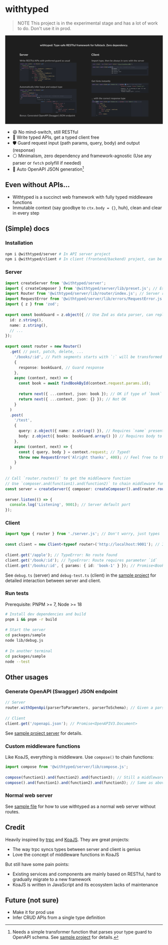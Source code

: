 # withtyped

> NOTE
> This project is in the experimental stage and has a lot of work to do. Don't use it in prod.

![Banner](./banner.png)

- 😄 No mind-switch, still RESTful
- 🎁 Write typed APIs, get a typed client free
- 🛡️ Guard request input (path params, query, body) and output (response)
- ⚪ Minimalism, zero dependency and framework-agnostic (Use any parser or `fetch` polyfill if needed)
- 📖 Auto OpenAPI JSON generation[^openapi]

## Even without APIs...

- Withtyped is a succinct web framework with fully typed middleware functions
- Immutable context (say goodbye to `ctx.body = {}`, huh), clean and clear in every step

## (Simple) docs

### Installation

```bash
npm i @withtyped/server # In API server project
npm i @withtyped/client # In client (frontend/backend) project, can be a different one from server
```

### Server

```ts
import createServer from '@withtyped/server';
import { createComposer } from '@withtyped/server/lib/preset.js'; // Essential middleware functions preset
import Router from '@withtyped/server/lib/router/index.js'; // Server router
import RequestError from '@withtyped/server/lib/errors/RequestError.js';
import { z } from 'zod';

export const bookGuard = z.object({ // Use Zod as data parser, can replace with Yup, Joi, whatsoever
  id: z.string(),
  name: z.string(),
  // ...
});

export const router = new Router()
  .get( // post, patch, delete, ...
    '/books/:id', // Path segments starts with `:` will be transformed into parameter and store in `context.request.parameter`
    {
      response: bookGuard, // Guard response
    },
    async (context, next) => {
      const book = await findBookById(context.request.params.id);

      return next({ ...context, json: book }); // OK if type of `book` matches bookGuard
      return next({ ...context, json: {} }); // Not OK
    }
  )
  .post(
    '/test',
    { 
      query: z.object({ name: z.string() }), // Requires `name` presents in the query string, e.g. `/test?name=Pale%20Fire`
      body: z.object({ books: bookGuard.array() }) // Requires body to have an array of books
    },
    async (context, next) => {
      const { query, body } = context.request; // Typed!
      throw new RequestError('Alright thanks', 400); // Feel free to throw error with status code
    }
  )

// Call `router.routes()` to get the middleware function
// Use `composer.and(function1).and(function2)` to chain middleware functions
const server = createServer({ composer: createComposer().and(router.routes()) }); // Go

server.listen(() => {
  console.log('Listening', 9001); // Server default port
});
```

### Client

```ts
import type { router } from './server.js'; // Don't worry, just types

const client = new Client<typeof router>('http://localhost:9001'); // Init with magic

client.get('/apple'); // TypeError: No route found
client.get('/book/:id'); // TypeError: Route requires parameter `id`
client.get('/books/:id', { params: { id: 'book-1' } }); // Promise<Book>
```

See `debug.ts` (server) and `debug-test.ts` (client) in the [sample project](./packages/sample/src/) for detailed interaction between server and client.

### Run tests

Prerequisite: PNPM >= 7, Node >= 18

```bash
# Install dev dependencies and build
pnpm i && pnpm -r build

# Start the server
cd packages/sample
node lib/debug.js

# In another terminal
cd packages/sample
node --test
```

## Other usages

### Generate OpenAPI (Swagger) JSON endpoint

```ts
// Server
router.withOpenApi(parserToParameters, parserToSchema); // Given a parser, output OpenAPI Parameters or Schema

// Client
client.get('/openapi.json'); // Promise<OpenAPIV3.Document>
```

See [sample project server](./packages/sample/src/debug.ts) for details.

### Custom middleware functions

Like KoaJS, everything is middleware. Use `compose()` to chain functions:

```ts
import compose from '@withtyped/server/lib/compose.js';

compose(function1).and(function2).and(function3); // Still a middleware function
compose().and(function1).and(function2).and(function3); // Same as above
```

### Normal web server

See [sample file](./packages/sample/src/index.ts) for how to use withtyped as a normal web server without routes.

## Credit

Heavily inspired by [trpc](https://github.com/trpc/trpc) and [KoaJS](https://github.com/koajs/koa). They are great projects:

- The way trpc syncs types between server and client is genius
- Love the concept of middleware functions in KoaJS

But still have some pain points:

- Existing services and components are mainly based on RESTful, hard to gradually migrate to a new framework
- KoaJS is written in JavaScript and its ecosystem lacks of maintenance

[^openapi]: Needs a simple transformer function that parses your type guard to OpenAPI schema. See [sample project](./packages/sample/src) for details.

## Future (not sure)

- Make it for prod use
- Infer CRUD APIs from a single type definition
